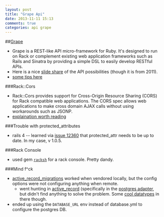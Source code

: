 ```yaml
---
layout: post
title: "Grape Api"
date: 2013-11-11 15:13
comments: true
categories: api grape
---
```


##[Grape](https://github.com/intridea/grape)
  - Grape is a REST-like API micro-framework for Ruby. It's designed to run on Rack or complement existing web application frameworks such as Rails and Sinatra by providing a simple DSL to easily develop RESTful APIs.
  - Here is a nice [slide share](http://www.slideshare.net/yorzi/rapid-rubyapiongrape-8674582) of the API possibilities (though it is from 2011).
  - [some tips here](http://joeybeninghove.com/2012/01/21/grape-apis-few-quick-tidbits/)

###Rack::Cors
  - Rack::Cors provides support for Cross-Origin Resource Sharing (CORS) for Rack compatible web applications. The CORS spec allows web applications to make cross domain AJAX calls without using workarounds such as JSONP.
  - [explaination worth reading](http://www.nczonline.net/blog/2010/05/25/cross-domain-ajax-with-cross-origin-resource-sharing/)

###Trouble with protected_attributes
  - rails 4 -- learned via [issue 12360](https://github.com/rails/rails/issues/12360) that protected_attr needs to be up to date. In my case, v 1.0.5.

###Rack Console
  - used gem [`racksh`](https://github.com/sickill/racksh) for a rack console. Pretty dandy.

###Mind f^ck
  - [active_record_migrations](https://github.com/rosenfeld/active_record_migrations) worked when vendored locally, but the config options were not configuring anything when remote.
    - went hunting in [active_record](https://github.com/rails/rails/tree/master/activerecord) (specifically in the [postgres adapter](https://github.com/rails/rails/blob/d8b173607da94419e841c4d36f251987c9acf156/activerecord/lib/active_record/connection_adapters/postgresql_adapter.rb), but didn't find anything to solve the problem. Some [cool datatypes](https://github.com/rails/rails/blob/d8b173607da94419e841c4d36f251987c9acf156/activerecord/lib/active_record/connection_adapters/postgresql_adapter.rb#L390) in there though. 
  - ended up using the `DATABASE_URL` env instead of database.yml to configure the postgres DB.
